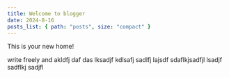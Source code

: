 ```yaml
---
title: Welcome to blogger
date: 2024-8-16
posts_list: { path: "posts", size: "compact" }
---
```


This is your new home!

write freely and akldfj daf das lksadjf kdlsafj sadlfj lajsdf
sdaflkjsadfjl lsadjf sadflkj sadjfl
